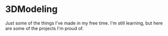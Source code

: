 # 3DModeling
Just some of the things I've made in my free time. I'm still learning, but here are some of the projects I'm proud of.
